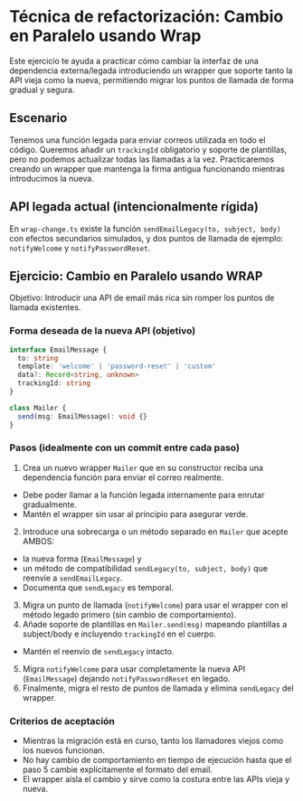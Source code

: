 # Técnica de refactorización: Cambio en Paralelo usando Wrap

Este ejercicio te ayuda a practicar cómo cambiar la interfaz de una dependencia externa/legada
introduciendo un wrapper que soporte tanto la API vieja como la nueva, permitiendo migrar los puntos
de llamada de forma gradual y segura.

## Escenario

Tenemos una función legada para enviar correos utilizada en todo el código. Queremos añadir un
`trackingId` obligatorio y soporte de plantillas, pero no podemos actualizar todas las llamadas a la
vez. Practicaremos creando un wrapper que mantenga la firma antigua funcionando mientras
introducimos la nueva.

## API legada actual (intencionalmente rígida)

En `wrap-change.ts` existe la función `sendEmailLegacy(to, subject, body)` con efectos secundarios
simulados, y dos puntos de llamada de ejemplo: `notifyWelcome` y `notifyPasswordReset`.

## Ejercicio: Cambio en Paralelo usando WRAP

Objetivo: Introducir una API de email más rica sin romper los puntos de llamada existentes.

### Forma deseada de la nueva API (objetivo)

```ts
interface EmailMessage {
  to: string
  template: 'welcome' | 'password-reset' | 'custom'
  data?: Record<string, unknown>
  trackingId: string
}

class Mailer {
  send(msg: EmailMessage): void {}
}
```

### Pasos (idealmente con un commit entre cada paso)

1. Crea un nuevo wrapper `Mailer` que en su constructor reciba una dependencia función para enviar
   el correo realmente.

- Debe poder llamar a la función legada internamente para enrutar gradualmente.
- Mantén el wrapper sin usar al principio para asegurar verde.

2. Introduce una sobrecarga o un método separado en `Mailer` que acepte AMBOS:

- la nueva forma (`EmailMessage`) y
- un método de compatibilidad `sendLegacy(to, subject, body)` que reenvíe a `sendEmailLegacy`.
- Documenta que `sendLegacy` es temporal.

3. Migra un punto de llamada (`notifyWelcome`) para usar el wrapper con el método legado primero
   (sin cambio de comportamiento).
4. Añade soporte de plantillas en `Mailer.send(msg)` mapeando plantillas a subject/body e incluyendo
   `trackingId` en el cuerpo.

- Mantén el reenvío de `sendLegacy` intacto.

5. Migra `notifyWelcome` para usar completamente la nueva API (`EmailMessage`) dejando
   `notifyPasswordReset` en legado.
6. Finalmente, migra el resto de puntos de llamada y elimina `sendLegacy` del wrapper.

### Criterios de aceptación

- Mientras la migración está en curso, tanto los llamadores viejos como los nuevos funcionan.
- No hay cambio de comportamiento en tiempo de ejecución hasta que el paso 5 cambie explícitamente
  el formato del email.
- El wrapper aísla el cambio y sirve como la costura entre las APIs vieja y nueva.
